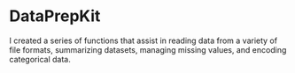 # DataPrepKit
I created a series of functions that assist in reading data from a variety of file formats, summarizing datasets, managing missing values, and encoding categorical data.
